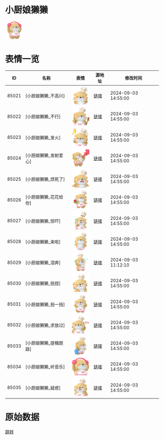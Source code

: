 # 小厨娘獭獭

<img src="./cover.png" height="60" alt="cover" />

# 表情一览

|ID|名称|表情|源地址|修改时间|
|----|----|----|----|----|
|85021|[小厨娘獭獭_不高兴]|<img src="./pic/085021_%5B小厨娘獭獭_不高兴%5D.png" height="60" alt="不高兴"/>|[链接](https://i0.hdslb.com/bfs/garb/0e1e392ff00d075ae2494498828deccfa26fd7fc.png)|2024-09-03 14:55:00|
|85022|[小厨娘獭獭_不行]|<img src="./pic/085022_%5B小厨娘獭獭_不行%5D.png" height="60" alt="不行"/>|[链接](https://i0.hdslb.com/bfs/garb/5ef65bdf65562495c1ed2064e6724d7384b0c0b9.png)|2024-09-03 14:55:00|
|85023|[小厨娘獭獭_发火]|<img src="./pic/085023_%5B小厨娘獭獭_发火%5D.png" height="60" alt="发火"/>|[链接](https://i0.hdslb.com/bfs/garb/f118ace30da3438bbfaa92f9e922efedd97653b5.png)|2024-09-03 14:55:00|
|85024|[小厨娘獭獭_发射爱心]|<img src="./pic/085024_%5B小厨娘獭獭_发射爱心%5D.png" height="60" alt="发射爱心"/>|[链接](https://i0.hdslb.com/bfs/garb/8d06afbc5932c5005b6559456515d9ce4e69d141.png)|2024-09-03 14:55:00|
|85025|[小厨娘獭獭_烦死了]|<img src="./pic/085025_%5B小厨娘獭獭_烦死了%5D.png" height="60" alt="烦死了"/>|[链接](https://i0.hdslb.com/bfs/garb/cb91b8e3f6008da615470d384c1b2a780be51eb7.png)|2024-09-03 14:55:00|
|85026|[小厨娘獭獭_花花给你]|<img src="./pic/085026_%5B小厨娘獭獭_花花给你%5D.png" height="60" alt="花花给你"/>|[链接](https://i0.hdslb.com/bfs/garb/28a3ec90c56a829100c1038c396a5dc0ca956e3b.png)|2024-09-03 14:55:00|
|85027|[小厨娘獭獭_惊吓]|<img src="./pic/085027_%5B小厨娘獭獭_惊吓%5D.png" height="60" alt="惊吓"/>|[链接](https://i0.hdslb.com/bfs/garb/5225376fe1ac7fc513f02897b20eb7c9f00cda7d.png)|2024-09-03 14:55:00|
|85028|[小厨娘獭獭_来啦]|<img src="./pic/085028_%5B小厨娘獭獭_来啦%5D.png" height="60" alt="来啦"/>|[链接](https://i0.hdslb.com/bfs/garb/5c5665a85e4927cac619ef98d01da13ce3c30cb8.png)|2024-09-03 14:55:00|
|85029|[小厨娘獭獭_泪奔]|<img src="./pic/085029_%5B小厨娘獭獭_泪奔%5D.png" height="60" alt="泪奔"/>|[链接](https://i0.hdslb.com/bfs/garb/e05141a44a5bdc6ec41c6717e98c3929fd4b1fa8.png)|2024-09-03 11:12:10|
|85030|[小厨娘獭獭_扭捏]|<img src="./pic/085030_%5B小厨娘獭獭_扭捏%5D.png" height="60" alt="扭捏"/>|[链接](https://i0.hdslb.com/bfs/garb/7008aea9d7059105eaae591e3db543042627c81e.png)|2024-09-03 14:55:00|
|85031|[小厨娘獭獭_扭一扭]|<img src="./pic/085031_%5B小厨娘獭獭_扭一扭%5D.png" height="60" alt="扭一扭"/>|[链接](https://i0.hdslb.com/bfs/garb/1a09565f744adc81761a61228f6092c5c4d625b3.png)|2024-09-03 14:55:00|
|85032|[小厨娘獭獭_求放过]|<img src="./pic/085032_%5B小厨娘獭獭_求放过%5D.png" height="60" alt="求放过"/>|[链接](https://i0.hdslb.com/bfs/garb/1dda1b8ed94b1468e1cce5a0c38ae0aabac7bc73.png)|2024-09-03 14:55:00|
|85033|[小厨娘獭獭_提桶跑路]|<img src="./pic/085033_%5B小厨娘獭獭_提桶跑路%5D.png" height="60" alt="提桶跑路"/>|[链接](https://i0.hdslb.com/bfs/garb/74463d3e739801278df634e238a92166499cbe44.png)|2024-09-03 14:55:00|
|85034|[小厨娘獭獭_听音乐]|<img src="./pic/085034_%5B小厨娘獭獭_听音乐%5D.png" height="60" alt="听音乐"/>|[链接](https://i0.hdslb.com/bfs/garb/5d8a96043cd44e056e3970cfcfd7744ec1960423.png)|2024-09-03 14:55:00|
|85035|[小厨娘獭獭_疑惑]|<img src="./pic/085035_%5B小厨娘獭獭_疑惑%5D.png" height="60" alt="疑惑"/>|[链接](https://i0.hdslb.com/bfs/garb/436c099a22e09b88961f5af458ebd04854d40417.png)|2024-09-03 14:55:00|

# 原始数据

[跳转](./raw.json)


